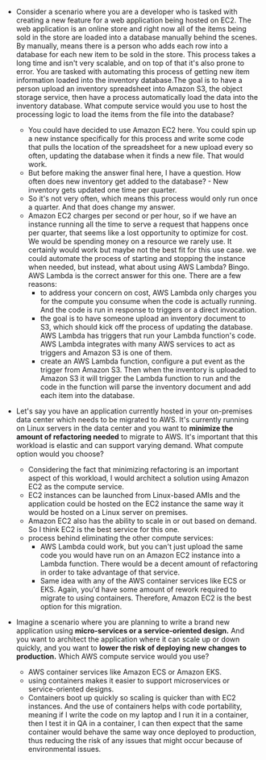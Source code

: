 - Consider a scenario where you are a developer who is tasked with creating a new feature for a web application being hosted on EC2. The web application is an online store and right now all of the items being sold in the store are loaded into a database manually behind the scenes. By manually, means there is a person who adds each row into a database for each new item to be sold in the store. This process takes a long time and isn't very scalable, and on top of that it's also prone to error. You are tasked with automating this process of getting new item information loaded into the inventory database.The goal is to have a person upload an inventory spreadsheet into Amazon S3, the object storage service, then have a process automatically load the data into the inventory database. What compute service would you use to host the processing logic to load the items from the file into the database?

    - You could have decided to use Amazon EC2 here. You could spin up a new instance specifically for this process and write some code that pulls the location of the spreadsheet for a new upload every so often, updating the database when it finds a new file. That would work. 
    - But before making the answer final here, I have a question. How often does new inventory get added to the database? -  New inventory gets updated one time per quarter. 
    - So it's not very often, which means this process would only run once a quarter. And that does change my answer. 
    - Amazon EC2 charges per second or per hour, so if we have an instance running all the time to serve a request that happens once per quarter, that seems like a lost opportunity to optimize for cost. We would be spending money on a resource we rarely use. It certainly would work but maybe not the best fit for this use case. we could automate the process of starting and stopping the instance when needed, but instead, what about using AWS Lambda? Bingo. AWS Lambda is the correct answer for this one. There are a few reasons:
        - to address your concern on cost, AWS Lambda only charges you for the compute you consume when the code is actually running. And the code is run in response to triggers or a direct invocation. 
        - the goal is to have someone upload an inventory document to S3, which should kick off the process of updating the database. AWS Lambda has triggers that run your Lambda function's code. AWS Lambda integrates with many AWS services to act as triggers and Amazon S3 is one of them.
        - create an AWS Lambda function, configure a put event as the trigger from Amazon S3. Then when the inventory is uploaded to Amazon S3 it will trigger the Lambda function to run and the code in the function will parse the inventory document and add each item into the database.


- Let's say you have an application currently hosted in your on-premises data center which needs to be migrated to AWS. It's currently running on Linux servers in the data center and you want to **minimize the amount of refactoring needed** to migrate to AWS. It's important that this workload is elastic and can support varying demand. What compute option would you choose? 
    - Considering the fact that minimizing refactoring is an important aspect of this workload, I would architect a solution using Amazon EC2 as the compute service. 
    - EC2 instances can be launched from Linux-based AMIs and the application could be hosted on the EC2 instance the same way it would be hosted on a Linux server on premises. 
    - Amazon EC2 also has the ability to scale in or out based on demand. So I think EC2 is the best service for this one.
    - process behind eliminating the other compute services:
        - AWS Lambda could work, but you can't just upload the same code you would have run on an Amazon EC2 instance into a Lambda function. There would be a decent amount of refactoring in order to take advantage of that service. 
        - Same idea with any of the AWS container services like ECS or EKS. Again, you'd have some amount of rework required to migrate to using containers. Therefore, Amazon EC2 is the best option for this migration. 


- Imagine a scenario where you are planning to write a brand new application using **micro-services or a service-oriented design.** And you want to architect the application where it can scale up or down quickly, and you want to **lower the risk of deploying new changes to production.** Which AWS compute service would you use? 
    - AWS container services like Amazon ECS or Amazon EKS.
    - using containers makes it easier to support microservices or service-oriented designs. 
    - Containers boot up quickly so scaling is quicker than with EC2 instances. And the use of containers helps with code portability, meaning if I write the code on my laptop and I run it in a container, then I test it in QA in a container, I can then expect that the same container would behave the same way once deployed to production, thus reducing the risk of any issues that might occur because of environmental issues.
